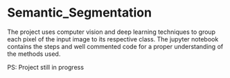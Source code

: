 # Semantic_Segmentation

The project uses computer vision and deep learning techniques to group each pixel of the input image to its respective class. The jupyter notebook contains the steps and well commented code for a proper understanding of the methods used.

PS: Project still in progress
